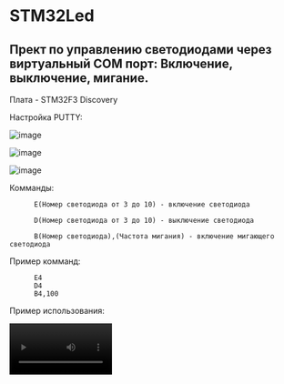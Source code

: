 # STM32Led

Прект по управлению светодиодами через виртуальный COM порт: Включение, выключение, мигание.
--------------------------------------------------------------------------------------------

Плата - STM32F3 Discovery

Настройка PUTTY:

![image](https://github.com/user-attachments/assets/0527cf52-be85-4138-83eb-16d3c9812839)

![image](https://github.com/user-attachments/assets/fa047f3f-5420-45c3-921d-3c5a1dc73f80)

![image](https://github.com/user-attachments/assets/bcf2f288-7919-40dd-b9a6-ad9a4695e92c)

Комманды: 

          E(Номер светодиода от 3 до 10) - включение светодиода

          D(Номер светодиода от 3 до 10) - выключение светодиода
          
          B(Номер светодиода),(Частота мигания) - включение мигающего светодиода

Пример комманд: 

          E4
          D4
          B4,100

Пример использования:

<video src='https://1024terabox.com/s/11a-lcMxTFd21W8mfyAjHXQ' width=180/>



